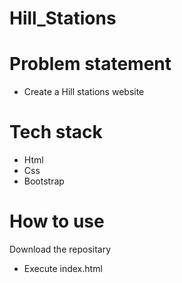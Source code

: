 # Hill_Stations
# Problem statement
- Create a Hill stations website
# Tech stack
- Html
- Css
- Bootstrap
# How to use
Download the repositary
- Execute index.html
